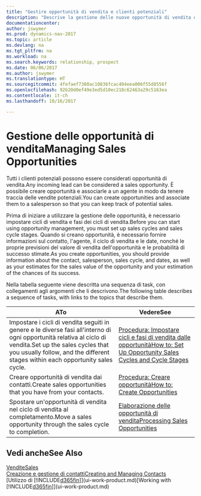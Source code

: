 ```yaml
---
title: "Gestire opportunità di vendita e clienti potenziali"
description: "Descrive la gestione delle nuove opportunità di vendita o dei clienti potenziali in Dynamics NAV e l'associazione dell'opportunità con un agente per tenere traccia delle vendite potenziali."
documentationcenter: 
author: jswymer
ms.prod: dynamics-nav-2017
ms.topic: article
ms.devlang: na
ms.tgt_pltfrm: na
ms.workload: na
ms.search.keywords: relationship, prospect
ms.date: 06/06/2017
ms.author: jswymer
ms.translationtype: HT
ms.sourcegitcommit: 4fefaef7380ac10836fcac404eea006f55d8556f
ms.openlocfilehash: 92b20d0ef49e3ed5d10ec218c62463a29c5163ea
ms.contentlocale: it-ch
ms.lasthandoff: 10/16/2017

---
```

# <a name="managing-sales-opportunities"></a><span data-ttu-id="d7728-103">Gestione delle opportunità di vendita</span><span class="sxs-lookup"><span data-stu-id="d7728-103">Managing Sales Opportunities</span></span>
<span data-ttu-id="d7728-104">Tutti i clienti potenziali possono essere considerati opportunità di vendita.</span><span class="sxs-lookup"><span data-stu-id="d7728-104">Any incoming lead can be considered a sales opportunity.</span></span> <span data-ttu-id="d7728-105">È possibile creare opportunità e associarle a un agente in modo da tenere traccia delle vendite potenziali.</span><span class="sxs-lookup"><span data-stu-id="d7728-105">You can create opportunities and associate them to a salesperson so that you can keep track of potential sales.</span></span>

<span data-ttu-id="d7728-106">Prima di iniziare a utilizzare la gestione delle opportunità, è necessario impostare cicli di vendita e fasi dei cicli di vendita.</span><span class="sxs-lookup"><span data-stu-id="d7728-106">Before you can start using opportunity management, you must set up sales cycles and sales cycle stages.</span></span> <span data-ttu-id="d7728-107">Quando si creano opportunità, è necessario fornire informazioni sul contatto, l'agente, il ciclo di vendita e le date, nonché le proprie previsioni del valore di vendita dell'opportunità e le probabilità di successo stimate.</span><span class="sxs-lookup"><span data-stu-id="d7728-107">As you create opportunities, you should provide information about the contact, salesperson, sales cycle, and dates, as well as your estimates for the sales value of the opportunity and your estimation of the chances of its success.</span></span>

<span data-ttu-id="d7728-108">Nella tabella seguente viene descritta una sequenza di task, con collegamenti agli argomenti che li descrivono.</span><span class="sxs-lookup"><span data-stu-id="d7728-108">The following table describes a sequence of tasks, with links to the topics that describe them.</span></span> 

| <span data-ttu-id="d7728-109">A</span><span class="sxs-lookup"><span data-stu-id="d7728-109">To</span></span> | <span data-ttu-id="d7728-110">Vedere</span><span class="sxs-lookup"><span data-stu-id="d7728-110">See</span></span> |
| --- | --- |
| <span data-ttu-id="d7728-111">Impostare i cicli di vendita seguiti in genere e le diverse fasi all'interno di ogni opportunità relativa al ciclo di vendita.</span><span class="sxs-lookup"><span data-stu-id="d7728-111">Set up the sales cycles that you usually follow, and the different stages within each opportunity sales cycle.</span></span> |[<span data-ttu-id="d7728-112">Procedura: Impostare cicli e fasi di vendita dalle opportunità</span><span class="sxs-lookup"><span data-stu-id="d7728-112">How to: Set Up Opportunity Sales Cycles and Cycle Stages</span></span>](marketing-how-setup-opportunity-sales-cycles-stages.md) |
| <span data-ttu-id="d7728-113">Creare opportunità di vendita dai contatti.</span><span class="sxs-lookup"><span data-stu-id="d7728-113">Create sales opportunities that you have from your contacts.</span></span> |[<span data-ttu-id="d7728-114">Procedura: Creare opportunità</span><span class="sxs-lookup"><span data-stu-id="d7728-114">How to: Create Opportunities</span></span>](marketing-how-create-opportunities.md) |
| <span data-ttu-id="d7728-115">Spostare un'opportunità di vendita nel ciclo di vendita al completamento.</span><span class="sxs-lookup"><span data-stu-id="d7728-115">Move a sales opportunity through the sales cycle to completion.</span></span> |[<span data-ttu-id="d7728-116">Elaborazione delle opportunità di vendita</span><span class="sxs-lookup"><span data-stu-id="d7728-116">Processing Sales Opportunities</span></span>](marketing-processing-sales-opportunities.md) |

## <a name="see-also"></a><span data-ttu-id="d7728-117">Vedi anche</span><span class="sxs-lookup"><span data-stu-id="d7728-117">See Also</span></span>
[<span data-ttu-id="d7728-118">Vendite</span><span class="sxs-lookup"><span data-stu-id="d7728-118">Sales</span></span>](sales-manage-sales.md)  
[<span data-ttu-id="d7728-119">Creazione e gestione di contatti</span><span class="sxs-lookup"><span data-stu-id="d7728-119">Creating and Managing Contacts</span></span>](marketing-contacts.md)  
<span data-ttu-id="d7728-120">[Utilizzo di [!INCLUDE[d365fin](includes/d365fin_md.md)]](ui-work-product.md)</span><span class="sxs-lookup"><span data-stu-id="d7728-120">[Working with [!INCLUDE[d365fin](includes/d365fin_md.md)]](ui-work-product.md)</span></span>

